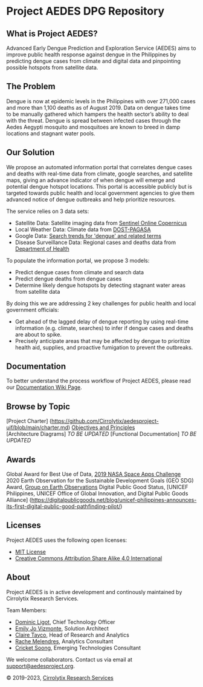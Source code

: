 # Project AEDES DPG Repository

## What is Project AEDES?

Advanced Early Dengue Prediction and Exploration Service (AEDES) aims to improve public health response against dengue in the Philippines by predicting dengue cases from climate and digital data and pinpointing possible hotspots from satellite data.

## The Problem
Dengue is now at epidemic levels in the Philippines with over 271,000 cases and more than 1,100 deaths as of August 2019. Data on dengue takes time to be manually gathered which hampers the health sector’s ability to deal with the threat. Dengue is spread between infected cases through the Aedes Aegypti mosquito and mosquitoes are known to breed in damp locations and stagnant water pools.

## Our Solution
We propose an automated information portal that correlates dengue cases and deaths with real-time data from climate, google searches, and satellite maps, giving an advance indicator of when dengue will emerge and potential dengue hotspot locations. This portal is accessible publicly but is targeted towards public health and local government agencies to give them advanced notice of dengue outbreaks and help prioritize resources.

The service relies on 3 data sets:

- Satellite Data: Satellite imaging data from [Sentinel Online Copernicus](https://sentinel.esa.int/web/sentinel/sentinel-data-access)
- Local Weather Data: Climate data from [DOST-PAGASA](http://bagong.pagasa.dost.gov.ph/climate/climatological-normals)
- Google Data: [Search trends for 'dengue' and related terms](https://trends.google.com/trends/explore?date=today%205-y&geo=PH&q=dengue)
- Disease Surveillance Data:  Regional cases and deaths data from [Department of Health](https://doh.gov.ph/statistics)

To populate the information portal, we propose 3 models:

- Predict dengue cases from climate and search data
- Predict dengue deaths from dengue cases
- Determine likely dengue hotspots by detecting stagnant water areas from satellite data

By doing this we are addressing 2 key challenges for public health and local government officials:

- Get ahead of the lagged delay of dengue reporting by using real-time information (e.g. climate, searches) to infer if dengue cases and deaths are about to spike.
- Precisely anticipate areas that may be affected by dengue to prioritize health aid, supplies, and proactive fumigation to prevent the outbreaks.


## Documentation

To better understand the process workflow of Project AEDES, please read our [Documentation Wiki Page](https://github.com/Cirrolytix/aedes_dpg/wiki).

## Browse by Topic

[Project Charter] (https://github.com/Cirrolytix/aedesproject-uif/blob/main/charter.md)
[Objectives and Principles](https://github.com/Cirrolytix/aedes_dpg/wiki/Objectives-and-Principles)   
[Architecture Diagrams] *TO BE UPDATED*
[Functional Documentation] *TO BE UPDATED*


## Awards
Global Award for Best Use of Data, [2019 NASA Space Apps Challenge](https://2019.spaceappschallenge.org/challenges/living-our-world/smash-your-sdgs/teams/aedes-project/project)  
2020 Earth Observation for the Sustainable Development Goals (GEO SDG) Award, [Group on Earth Observations](https://www.earthobservations.org/geo_blog_obs.php?id=472)
Digital Public Good Status, [UNICEF Philippines, UNICEF Office of Global Innovation, and Digital Public Goods Alliance]
(https://digitalpublicgoods.net/blog/unicef-philippines-announces-its-first-digital-public-good-pathfinding-pilot/)

## Licenses

Project AEDES uses the following open licenses:

- [MIT License](https://github.com/Cirrolytix/aedesproject-uif/blob/main/MIT.md)  
- [Creative Commons Attribution Share Alike 4.0 International](https://github.com/Cirrolytix/aedesproject-uif/blob/main/CC%20BY-SA%204.0.md)


## About

Project AEDES is in active development and continously maintained by Cirrolytix Research Services.  

Team Members:
- [Dominic Ligot](https://www.linkedin.com/in/docligot/), Chief Technology Officer
- [Emily Jo Vizmonte](https://www.linkedin.com/in/emily-jo-vizmonte-b7a09380/), Solution Architect
- [Claire Tayco](https://www.linkedin.com/in/claire-san-juan-tayco-81361828/), Head of Research and Analytics
- [Rache Melendres](https://www.linkedin.com/in/rachemelendres/), Analytics Consultant
- [Cricket Soong](https://www.linkedin.com/in/cricketeer/), Emerging Technologies Consultant

We welcome collaborators. Contact us via email at support@aedesproject.org.

©️ 2019-2023, [Cirrolytix Research Services](https://www.cirrolytix.com/)
